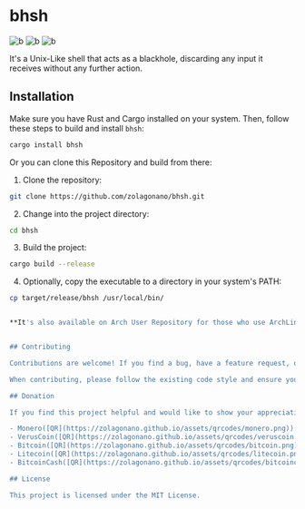 # bhsh

![b](https://img.shields.io/crates/l/bhsh)
![b](https://img.shields.io/crates/d/bhsh)
![b](https://img.shields.io/crates/v/bhsh)


It's a Unix-Like shell that acts as a blackhole, discarding any input it receives without any further action.

## Installation

Make sure you have Rust and Cargo installed on your system. Then, follow these steps to build and install `bhsh`:

```bash
cargo install bhsh
```

Or you can clone this Repository and build from there:

1. Clone the repository:

```bash
git clone https://github.com/zolagonano/bhsh.git
```

2. Change into the project directory:

```bash
cd bhsh
```

3. Build the project:

```bash
cargo build --release
```

4. Optionally, copy the executable to a directory in your system's PATH:

```bash
cp target/release/bhsh /usr/local/bin/


**It's also available on Arch User Repository for those who use ArchLinux with the package name `bhsh`**


## Contributing

Contributions are welcome! If you find a bug, have a feature request, or want to contribute code, please open an issue or submit a pull request on the GitHub repository.

When contributing, please follow the existing code style and ensure your changes are well-tested.

## Donation

If you find this project helpful and would like to show your appreciation, consider making a donation. Your contributions helps me dedicate more time working on Free and open-source projects :heart:

- Monero([QR](https://zolagonano.github.io/assets/qrcodes/monero.png)): `8AF4Lybz7QwiucdYW2szsgiqTHdBp5kjZSSRm6ddzd5363S6n4jixpkACGMLx5JWZnUR5MnGF7cMoidjppruAvLvMe2ovHZ`
- VerusCoin([QR](https://zolagonano.github.io/assets/qrcodes/veruscoin.png)): `R9V91vQbP75A5H3Nn3RrXnK8zVZyaRBYHG`
- Bitcoin([QR](https://zolagonano.github.io/assets/qrcodes/bitcoin.png)): `bc1qtya7nc42xff4w8rw6xa9zeqhdk4s3telvklcgy`
- Litecoin([QR](https://zolagonano.github.io/assets/qrcodes/litecoin.png)): `ltc1qc3unssu58qjrqdnnl8pxep9259khfwz46un2cd`
- BitcoinCash([QR](https://zolagonano.github.io/assets/qrcodes/bitcoincash.png)): `qq9gvne3p7sa678j9y3y32ersju83elumclvknqm9h`

## License

This project is licensed under the MIT License.
